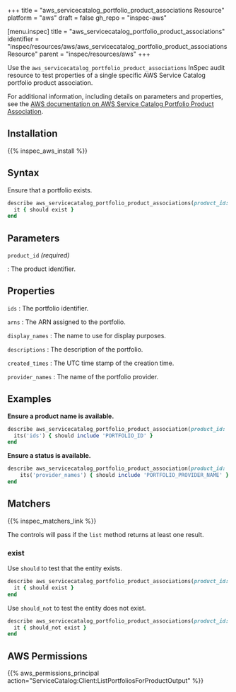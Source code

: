 +++
title = "aws_servicecatalog_portfolio_product_associations Resource"
platform = "aws"
draft = false
gh_repo = "inspec-aws"

[menu.inspec]
title = "aws_servicecatalog_portfolio_product_associations"
identifier = "inspec/resources/aws/aws_servicecatalog_portfolio_product_associations Resource"
parent = "inspec/resources/aws"
+++

Use the `aws_servicecatalog_portfolio_product_associations` InSpec audit resource to test properties of a single specific AWS Service Catalog portfolio product association.

For additional information, including details on parameters and properties, see the [AWS documentation on AWS Service Catalog Portfolio Product Association](https://docs.aws.amazon.com/AWSCloudFormation/latest/UserGuide/aws-resource-servicecatalog-portfolioproductassociation.html).

## Installation

{{% inspec_aws_install %}}

## Syntax

Ensure that a portfolio exists.

```ruby
describe aws_servicecatalog_portfolio_product_associations(product_id: 'PRODUCT_ID') do
  it { should exist }
end
```

## Parameters

`product_id` _(required)_

: The product identifier.

## Properties

`ids`
: The portfolio identifier.

`arns`
: The ARN assigned to the portfolio.

`display_names`
: The name to use for display purposes.

`descriptions`
: The description of the portfolio.

`created_times`
: The UTC time stamp of the creation time.

`provider_names`
: The name of the portfolio provider.

## Examples

**Ensure a product name is available.**

```ruby
describe aws_servicecatalog_portfolio_product_association(product_id: 'PRODUCT_ID') do
  its('ids') { should include 'PORTFOLIO_ID' }
end
```

**Ensure a status is available.**

```ruby
describe aws_servicecatalog_portfolio_product_association(product_id: 'PRODUCT_ID') do
    its('provider_names') { should include 'PORTFOLIO_PROVIDER_NAME' }
end
```

## Matchers

{{% inspec_matchers_link %}}

The controls will pass if the `list` method returns at least one result.

### exist

Use `should` to test that the entity exists.

```ruby
describe aws_servicecatalog_portfolio_product_associations(product_id: 'PRODUCT_ID') do
  it { should exist }
end
```

Use `should_not` to test the entity does not exist.

```ruby
describe aws_servicecatalog_portfolio_product_associations(product_id: 'PRODUCT_ID') do
  it { should_not exist }
end
```

## AWS Permissions

{{% aws_permissions_principal action="ServiceCatalog:Client:ListPortfoliosForProductOutput" %}}
